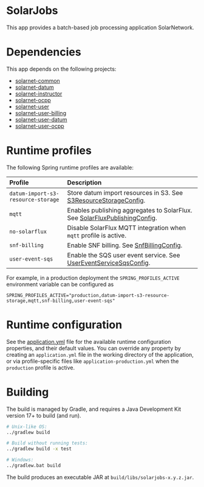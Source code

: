 # SolarJobs

This app provides a batch-based job processing application SolarNetwork.

# Dependencies

This app depends on the following projects:

 * [solarnet-common][solarnet-common]
 * [solarnet-datum][solarnet-datum]
 * [solarnet-instructor][solarnet-instructor]
 * [solarnet-ocpp][solarnet-ocpp]
 * [solarnet-user][solarnet-user]
 * [solarnet-user-billing][solarnet-user-billing]
 * [solarnet-user-datum][solarnet-user-datum]
 * [solarnet-user-ocpp][solarnet-user-ocpp]

# Runtime profiles

The following Spring runtime profiles are available:

| Profile | Description |
|:--------|:------------|
| `datum-import-s3-resource-storage` | Store datum import resources in S3. See [S3ResourceStorageConfig][S3ResourceStorageConfig]. |
| `mqtt` | Enables publishing aggregates to SolarFlux. See [SolarFluxPublishingConfig][SolarFluxPublishingConfig]. |
| `no-solarflux` | Disable SolarFlux MQTT integration when `mqtt` profile is active. |
| `snf-billing` | Enable SNF billing. See [SnfBillingConfig][SnfBillingConfig]. |
| `user-event-sqs` | Enable the SQS user event service. See [UserEventServiceSqsConfig][UserEventServiceSqsConfig]. |

For example, in a production deployment the `SPRING_PROFILES_ACTIVE` environment variable can be
configured as

```
SPRING_PROFILES_ACTIVE="production,datum-import-s3-resource-storage,mqtt,snf-billing,user-event-sqs"
```

# Runtime configuration

See the [application.yml][app-config] file for the available runtime configuration properties, and
their default values. You can override any property by creating an `application.yml` file in the
working directory of the application, or via profile-specific files like
`application-production.yml` when the `production` profile is active.


# Building

The build is managed by Gradle, and requires a Java Development Kit version 17+ to build (and run).

```sh
# Unix-like OS:
../gradlew build

# Build without running tests:
../gradlew build -x test

# Windows:
../gradlew.bat build
```

The build produces an executable JAR at `build/libs/solarjobs-x.y.z.jar`.


[app-config]: src/main/resources/application.yml
[solarnet-common]: ../common/
[solarnet-datum]: ../datum/
[solarnet-instructor]: ../instructor/
[solarnet-ocpp]: ../ocpp/
[solarnet-user]: ../user/
[solarnet-user-billing]: ../user-billing/
[solarnet-user-datum]: ../user-datum/
[solarnet-user-ocpp]: ../user-ocpp/
[S3ResourceStorageConfig]: ../datum/src/main/java/net/solarnetwork/central/datum/imp/config/S3ResourceStorageConfig.java
[SnfBillingConfig]: src/main/java/net/solarnetwork/central/jobs/config/SnfBillingConfig.java
[SolarFluxPublishingConfig]: src/main/java/net/solarnetwork/central/jobs/config/SolarFluxPublishingConfig.java
[UserEventServiceSqsConfig]: ../user-datum/src/main/java/net/solarnetwork/central/user/event/config/UserEventServiceSqsConfig.java
